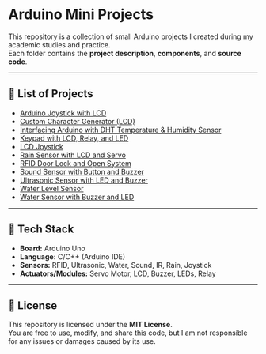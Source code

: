 # Arduino Mini Projects

This repository is a collection of small Arduino projects I created during my academic studies and practice.  
Each folder contains the **project description**, **components**, and **source code**.

---

## 📂 List of Projects
- [Arduino Joystick with LCD](./arduino_joystick_lcd%20Project)
- [Custom Character Generator (LCD)](./Custom_Character_Generator)
- [Interfacing Arduino with DHT Temperature & Humidity Sensor](./Arduino_DHT_Sensor)
- [Keypad with LCD, Relay, and LED](./Keypad_LCD_Relay_LED)
- [LCD Joystick](./LCD_Joystick)
- [Rain Sensor with LCD and Servo](./Rain_Sensor_LCD_Servo)
- [RFID Door Lock and Open System](./RFID_Door_Lock)
- [Sound Sensor with Button and Buzzer](./Sound_Sensor_Buzzer)
- [Ultrasonic Sensor with LED and Buzzer](./Ultrasonic_Sensor_LED_Buzzer)
- [Water Level Sensor](./Water_Level_Sensor)
- [Water Sensor with Buzzer and LED](./Water_Sensor_Buzzer_LED)
 

---

## 🔧 Tech Stack
- **Board:** Arduino Uno  
- **Language:** C/C++ (Arduino IDE)  
- **Sensors:** RFID, Ultrasonic, Water, Sound, IR, Rain, Joystick  
- **Actuators/Modules:** Servo Motor, LCD, Buzzer, LEDs, Relay  

---

## 📜 License
This repository is licensed under the **MIT License**.  
You are free to use, modify, and share this code, but I am not responsible for any issues or damages caused by its use.
